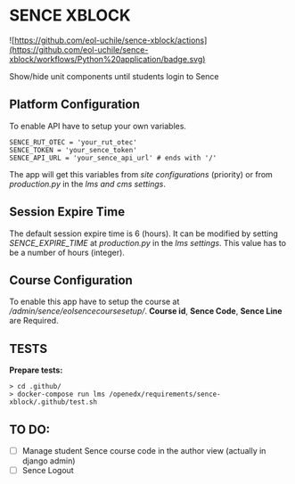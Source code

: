 # SENCE XBLOCK

![https://github.com/eol-uchile/sence-xblock/actions](https://github.com/eol-uchile/sence-xblock/workflows/Python%20application/badge.svg)

Show/hide unit components until students login to Sence

## **Platform** Configuration

To enable API have to setup your own variables.

    SENCE_RUT_OTEC = 'your_rut_otec'
    SENCE_TOKEN = 'your_sence_token'
    SENCE_API_URL = 'your_sence_api_url' # ends with '/'

The app will get this variables from *site configurations* (priority) or from *production.py* in the *lms and cms settings*.

## Session Expire Time

The default session expire time is 6 (hours). It can be modified by setting *SENCE_EXPIRE_TIME* at *production.py* in the *lms settings*. This value has to be a number of hours (integer).

## **Course** Configuration

To enable this app have to setup the course at */admin/sence/eolsencecoursesetup/*. **Course id**, **Sence Code**, **Sence Line** are Required.

## TESTS
**Prepare tests:**

    > cd .github/
    > docker-compose run lms /openedx/requirements/sence-xblock/.github/test.sh

## TO DO:
- [ ] Manage student Sence course code in the author view (actually in django admin)
- [ ] Sence Logout
